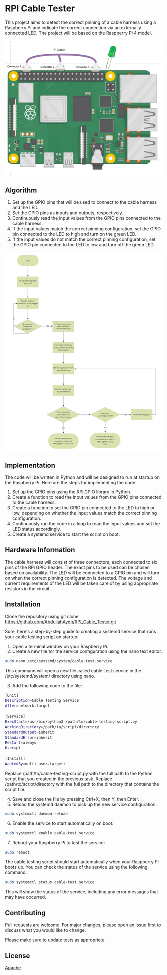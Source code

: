# RPI Cable Tester

This project aims to detect the correct pinning of a cable harness using a Raspberry Pi and indicate the correct connection via an externally connected LED. The project will be based on the Raspberry Pi 4 model.

![Hardware Connection](Hardware.jpg)

## Algorithm

1. Set up the GPIO pins that will be used to connect to the cable harness and the LED.
2. Set the GPIO pins as inputs and outputs, respectively.
3. Continuously read the input values from the GPIO pins connected to the cable harness.
4. If the input values match the correct pinning configuration, set the GPIO pin connected to the LED to high and turn on the 
green LED.
5. If the input values do not match the correct pinning configuration, set the GPIO pin connected to the LED to low and turn off the green LED.

![Flowchart](Flowchart.jpg)

## Implementation
The code will be written in Python and will be designed to run at startup on the Raspberry Pi. Here are the steps for implementing the code:

1. Set up the GPIO pins using the RPi.GPIO library in Python.
2. Create a function to read the input values from the GPIO pins connected to the cable harness.
3. Create a function to set the GPIO pin connected to the LED to high or low, depending on whether the input values match the correct pinning configuration.
4. Continuously run the code in a loop to read the input values and set the LED status accordingly.
5. Create a systemd service to start the script on boot.

## Hardware Information
The cable harness will consist of three connectors, each connected to six pins of the RPi GPIO header. The exact pins to be used can be chosen based on availability. The LED will be connected to a GPIO pin and will turn on when the correct pinning configuration is detected. The voltage and current requirements of the LED will be taken care of by using appropriate resistors in the circuit.

## Installation

Clone the repository using git clone https://github.com/AbdullahAydn/RPI_Cable_Tester.git

Sure, here's a step-by-step guide to creating a systemd service that runs your cable testing script on startup:

1. Open a terminal window on your Raspberry Pi.
2. Create a new file for the service configuration using the nano text editor:
```bash
sudo nano /etc/systemd/system/cable-test.service
```
This command will open a new file called cable-test.service in the /etc/systemd/system/ directory using nano.

3. Add the following code to the file:
```bash
[Unit]
Description=Cable Testing Service
After=network.target

[Service]
ExecStart=/usr/bin/python3 /path/to/cable-testing-script.py
WorkingDirectory=/path/to/script/directory
StandardOutput=inherit
StandardError=inherit
Restart=always
User=pi

[Install]
WantedBy=multi-user.targett
```
Replace /path/to/cable-testing-script.py with the full path to the Python script that you created in the previous task. Replace /path/to/script/directory with the full path to the directory that contains the script file.

4. Save and close the file by pressing Ctrl+X, then Y, then Enter.
5. Reload the systemd daemon to pick up the new service configuration:
```bash
sudo systemctl daemon-reload
```
6. Enable the service to start automatically on boot:
```bash
sudo systemctl enable cable-test.service
```
7. Reboot your Raspberry Pi to test the service:
```bash
sudo reboot
```
The cable testing script should start automatically when your Raspberry Pi boots up. You can check the status of the service using the following command:

```bash
sudo systemctl status cable-test.service
``` 
This will show the status of the service, including any error messages that may have occurred.

## Contributing

Pull requests are welcome. For major changes, please open an issue first
to discuss what you would like to change.

Please make sure to update tests as appropriate.

## License

[Apache](http://www.apache.org/licenses/)
